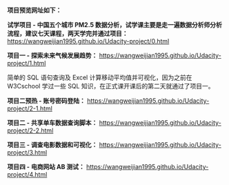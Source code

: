 **项目预览网址如下：**

**试学项目 - 中国五个城市 PM2.5 数据分析，试学课主要是走一遍数据分析师分析流程，建议七天课程，两天学完并通过项目：** https://wangweijian1995.github.io/Udacity-project/0.html



**项目一 - 探索未来气候发展趋势：** https://wangweijian1995.github.io/Udacity-project/1.html

简单的 SQL 语句查询及 Excel 计算移动平均值并可视化，因为之前在 W3Cschool 学过一些 SQL 知识，在正式课开课后的第二天就通过了项目一。 

**项目二预热 - 账号密码登陆：** https://wangweijian1995.github.io/Udacity-project/2-1.html

**项目二 - 共享单车数据查询脚本：** https://wangweijian1995.github.io/Udacity-project/2-2.html

**项目三 - 调查电影数据和可视化：** https://wangweijian1995.github.io/Udacity-project/3.html

**项目四 - 电商网站 AB 测试：** https://wangweijian1995.github.io/Udacity-project/4.html
